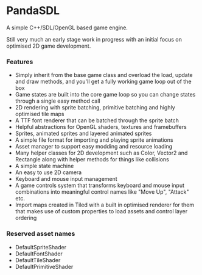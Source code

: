 # PandaSDL
A simple C++/SDL/OpenGL based game engine.

Still very much an early stage work in progress with an initial focus on optimised 2D game development.

### Features
* Simply inherit from the base game class and overload the load, update and draw methods, and you'll get a fully working game loop out of the box
* Game states are built into the core game loop so you can change states through a single easy method call
* 2D rendering with sprite batching, primitive batching and highly optimised tile maps
* A TTF font renderer that can be batched through the sprite batch
* Helpful abstractions for OpenGL shaders, textures and framebuffers
* Sprites, animated sprites and layered animated sprites
* A simple file format for importing and playing sprite animations
* Asset manager to support easy modding and resource loading
* Many helper classes for 2D development such as Color, Vector2 and Rectangle along with helper methods for things like collisions
* A simple state machine
* An easy to use 2D camera
* Keyboard and mouse input management
* A game controls system that transforms keyboard and mouse input combinations into meaningful control names like "Move Up", "Attack" etc.
* Import maps created in Tiled with a built in optimised renderer for them that makes use of custom properties to load assets and control layer ordering

### Reserved asset names
* DefaultSpriteShader
* DefaultFontShader
* DefaultTileShader
* DefaultPrimitiveShader